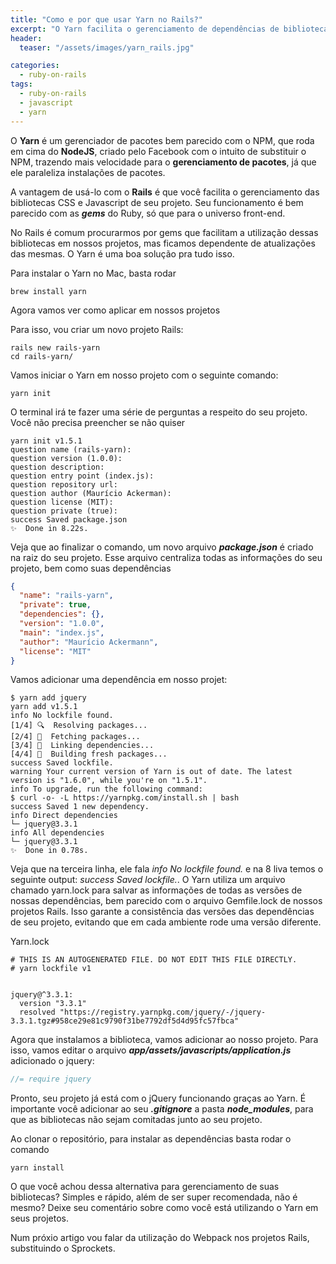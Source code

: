 ```yaml
---
title: "Como e por que usar Yarn no Rails?"
excerpt: "O Yarn facilita o gerenciamento de dependências de bibliotecas, além de ser rápido e fácil de usar"
header:
  teaser: "/assets/images/yarn_rails.jpg"

categories:
  - ruby-on-rails
tags:
  - ruby-on-rails
  - javascript
  - yarn
---
```

O __Yarn__ é um gerenciador de pacotes bem parecido com o NPM, que roda em cima do __NodeJS__, criado pelo Facebook com o intuito de substituir o NPM, trazendo mais velocidade para o __gerenciamento de pacotes__, já que ele paraleliza instalações de pacotes.

A vantagem de usá-lo com o __Rails__ é que você facilita o gerenciamento das bibliotecas CSS e Javascript de seu projeto. Seu funcionamento é bem parecido com as __*gems*__ do Ruby, só que para o universo front-end.

No Rails é comum procurarmos por gems que facilitam a utilização dessas bibliotecas em nossos projetos, mas ficamos dependente de atualizações das mesmas. O Yarn é uma boa solução pra tudo isso.

Para instalar o Yarn no Mac, basta rodar

```
brew install yarn
```

Agora vamos ver como aplicar em nossos projetos

Para isso, vou criar um novo projeto Rails:

```
rails new rails-yarn
cd rails-yarn/
```

Vamos iniciar o Yarn em nosso projeto com o seguinte comando:
```
yarn init
```

O terminal irá te fazer uma série de perguntas a respeito do seu projeto. Você não precisa preencher se não quiser
```
yarn init v1.5.1
question name (rails-yarn):
question version (1.0.0):
question description:
question entry point (index.js):
question repository url:
question author (Maurício Ackerman):
question license (MIT):
question private (true):
success Saved package.json
✨  Done in 8.22s.
```

Veja que ao finalizar o comando, um novo arquivo __*package.json*__ é criado na raiz do seu projeto. Esse arquivo centraliza todas as informações do seu projeto, bem como suas dependências
```json
{
  "name": "rails-yarn",
  "private": true,
  "dependencies": {},
  "version": "1.0.0",
  "main": "index.js",
  "author": "Maurício Ackermann",
  "license": "MIT"
}
```

Vamos adicionar uma dependência em nosso projet:
```
$ yarn add jquery
yarn add v1.5.1
info No lockfile found.
[1/4] 🔍  Resolving packages...
[2/4] 🚚  Fetching packages...
[3/4] 🔗  Linking dependencies...
[4/4] 📃  Building fresh packages...
success Saved lockfile.
warning Your current version of Yarn is out of date. The latest version is "1.6.0", while you're on "1.5.1".
info To upgrade, run the following command:
$ curl -o- -L https://yarnpkg.com/install.sh | bash
success Saved 1 new dependency.
info Direct dependencies
└─ jquery@3.3.1
info All dependencies
└─ jquery@3.3.1
✨  Done in 0.78s.
```

Veja que na terceira linha, ele fala _info No lockfile found._ e na 8 liva temos o seguinte output: _success Saved lockfile._. O Yarn utiliza um arquivo chamado yarn.lock para salvar as informações de todas as versões de nossas dependências, bem parecido com o arquivo Gemfile.lock de nossos projetos Rails. Isso garante a consistência das versões das dependências de seu projeto, evitando que em cada ambiente rode uma versão diferente.

Yarn.lock
```
# THIS IS AN AUTOGENERATED FILE. DO NOT EDIT THIS FILE DIRECTLY.
# yarn lockfile v1


jquery@^3.3.1:
  version "3.3.1"
  resolved "https://registry.yarnpkg.com/jquery/-/jquery-3.3.1.tgz#958ce29e81c9790f31be7792df5d4d95fc57fbca"
```

Agora que instalamos a biblioteca, vamos adicionar ao nosso projeto. Para isso, vamos editar o arquivo __*app/assets/javascripts/application.js*__ adicionado o jquery:
```javascript
//= require jquery
```

Pronto, seu projeto já está com o jQuery funcionando graças ao Yarn. É importante você adicionar ao seu __*.gitignore*__ a pasta __*node_modules*__, para que as bibliotecas não sejam comitadas junto ao seu projeto.

Ao clonar o repositório, para instalar as dependências basta rodar o comando
```
yarn install
```

O que você achou dessa alternativa para gerenciamento de suas bibliotecas? Simples e rápido, além de ser super recomendada, não é mesmo? Deixe seu comentário sobre como você está utilizando o Yarn em seus projetos.

Num próxio artigo vou falar da utilização do Webpack nos projetos Rails, substituindo o Sprockets.
